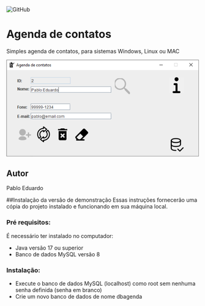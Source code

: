 ![GitHub](https://img.shields.io/github/license/pabloedduarddo/Agenda?style=for-the-badge)
# Agenda de contatos
Simples agenda de contatos, para sistemas Windows, Linux ou MAC

![Print da tela](https://github.com/pabloedduarddo/Agenda/blob/main/img/print.png)
## Autor
Pablo Eduardo

##Instalação da versão de demonstração
Essas instruções fornecerão uma cópia do projeto instalado e funcionando em sua máquina local.
### Pré requisitos:
É necessário ter instalado no computador:
* Java versão 17 ou superior
* Banco de dados MySQL versão 8
### Instalação:
* Execute o banco de dados MySQL (localhost) como root sem nenhuma senha definida (senha em branco)
* Crie um novo banco de dados de nome dbagenda
